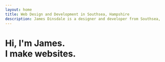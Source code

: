 ```yaml
---
layout: home
title: Web Design and Development in Southsea, Hampshire
description: James Dinsdale is a designer and developer from Southsea, Hampshire, building immersive, interactive experiences on the web. Let's build something together.
---
```


# Hi, I'm James.<br />I make websites.

<!-- I'm a designer and developer, currently working at [Superrb Studio](https://superrb.com).

I'm the creator of [Zulu](https://zulu.molovo.co), [ZUnit](https://zunit.xyz) and [Phillip](https://philliphq.github.io), as well as [some other cool projects](/projects/). When I'm not up in the middle of the night writing code, you can find me [talking rubbish on Twitter](https://twitter.com/molovo).

If you'd like to hire me, see some of my client work, or talk about the weather, send me an email at [hi@molovo.co](mailto:hi@molovo.co). I might even reply. -->
